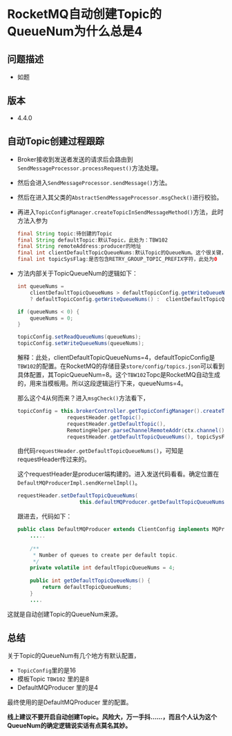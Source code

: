 # RocketMQ自动创建Topic的QueueNum为什么总是4

## 问题描述

- 如题

## 版本

- 4.4.0

## 自动Topic创建过程跟踪

- Broker接收到发送者发送的请求后会路由到`SendMessageProcessor.processRequest()`方法处理。

- 然后会进入`SendMessageProcessor.sendMessage()`方法。

- 然后在进入其父类的`AbstractSendMessageProcessor.msgCheck()`进行校验。

- 再进入`TopicConfigManager.createTopicInSendMessageMethod()`方法，此时方法入参为

  ```java
  final String topic:待创建的Topic
  final String defaultTopic:默认Topic，此处为：TBW102
  final String remoteAddress:producer的地址
  final int clientDefaultTopicQueueNums:默认Topic的QueueNum。这个很关键，此处为4.
  final int topicSysFlag:是否包含RETRY_GROUP_TOPIC_PREFIX字符，此处为0
  ```

- 方法内部关于TopicQueueNum的逻辑如下：

  ```java
  int queueNums = 
      clientDefaultTopicQueueNums > defaultTopicConfig.getWriteQueueNums() 
      ? defaultTopicConfig.getWriteQueueNums() :  clientDefaultTopicQueueNums;
  
  if (queueNums < 0) {
      queueNums = 0;
  }
  
  topicConfig.setReadQueueNums(queueNums);
  topicConfig.setWriteQueueNums(queueNums);
  ```

  解释：此处，clientDefaultTopicQueueNums=4，defaultTopicConfig是`TBW102`的配置。在RocketMQ的存储目录`store/config/topics.json`可以看到具体配置，其TopicQueueNum=8。这个`TBW102`Topc是RocketMQ自动生成的，用来当模板用。所以这段逻辑运行下来，queueNums=4。

  那么这个4从何而来？进入`msgCheck()`方法看下，

  ```java
  topicConfig = this.brokerController.getTopicConfigManager().createTopicInSendMessageMethod(
                  requestHeader.getTopic(),
                  requestHeader.getDefaultTopic(),
                  RemotingHelper.parseChannelRemoteAddr(ctx.channel()),
                  requestHeader.getDefaultTopicQueueNums(), topicSysFlag);
  ```

  由代码`requestHeader.getDefaultTopicQueueNums()`，可知是requestHeader传过来的。

  这个requestHeader是producer端构建的。进入发送代码看看。确定位置在`DefaultMQProducerImpl.sendKernelImpl()`。

  ```java
  requestHeader.setDefaultTopicQueueNums(
                      this.defaultMQProducer.getDefaultTopicQueueNums());
  
  ```

  跟进去，代码如下：

  ```java
  public class DefaultMQProducer extends ClientConfig implements MQProducer {
      .....
      
      /**
       * Number of queues to create per default topic.
       */
      private volatile int defaultTopicQueueNums = 4;
      
      public int getDefaultTopicQueueNums() {
          return defaultTopicQueueNums;
      }
      ....
  ```

这就是自动创建Topic的QueueNum来源。

## 总结

关于Topic的QueueNum有几个地方有默认配置，

- `TopicConfig`里的是16
- 模板Topic `TBW102` 里的是8
- DefaultMQProducer 里的是4

最终使用的是DefaultMQProducer 里的配置。

**线上建议不要开启自动创建Topic。风险大，万一手抖……，而且个人认为这个QueueNum的确定逻辑说实话有点莫名其妙。**